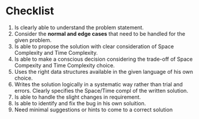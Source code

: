 # Checklist
1. Is clearly able to understand the problem statement.
2. Consider the __normal and edge cases__ that need to be handled for the given problem.
3. Is able to propose the solution with clear consideration of Space Complexity and Time Complexity.
4. Is able to make a conscious decision considering the trade-off of Space Compexity and Time Complexity choice.
5. Uses the right data structures available in the given language of his own choice.
6. Writes the solution logically in a systematic way rather than trial and errors. Clearly specifies the Space/Time compl of the written solution.
7. Is able to handle the slight changes in requirement.
8. Is able to identify and fix the bug in his own soluition.
9. Need minimal suggestions or hints to come to a correct solution
